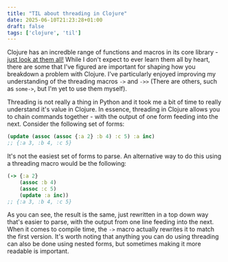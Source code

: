 ```yaml
---
title: "TIL about threading in Clojure"
date: 2025-06-10T21:23:28+01:00
draft: false
tags: ['clojure', 'til']
---
```


Clojure has an incredble range of functions and macros in its core library - [just look at them all!](https://clojuredocs.org/quickref) While I don't expect to ever learn them all by heart, there are some that I've figured are important for shaping how you breakdown a problem with Clojure. I've particularly enjoyed improving my understanding of the threading macros `->` and `->>` (There are others, such as `some->`, but I'm yet to use them myself).

Threading is not really a thing in Python and it took me a bit of time to really understand it's value in Clojure. In essence, threading in Clojure allows you to chain commands together - with the output of one form feeding into the next. Consider the following set of forms:

```clojure
(update (assoc (assoc {:a 2} :b 4) :c 5) :a inc)
;; {:a 3, :b 4, :c 5}
```

It's not the easiest set of forms to parse. An alternative way to do this using a threading macro would be the following:

```clojure
(-> {:a 2}
    (assoc :b 4)
    (assoc :c 5)
    (update :a inc))
;; {:a 3, :b 4, :c 5}
```

As you can see, the result is the same, just rewritten in a top down way that's easier to parse, with the output from one line feeding into the next. When it comes to compile time, the `->` macro actually rewrites it to match the first version. It's worth noting that anything you can do using threading can also be done using nested forms, but sometimes making it more readable is important.